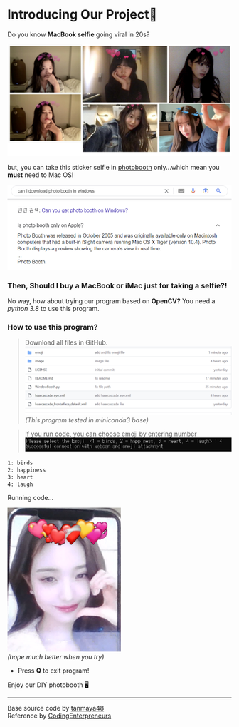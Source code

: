 # Introducing Our Project👋

 
 Do you know **MacBook selfie** going viral in 20s?
   
![selfies](image/selfie.png)
  
  
 but, you can take this sticker selfie in [photobooth](https://support.apple.com/ko-kr/guide/photo-booth/welcome/mac) only...which mean you **must** need to Mac OS!  
   
![search](image/google.png)
  
  
### Then, Should I buy a MacBook or iMac just for taking a selfie?!
  
  
 No way, how about trying our program based on **OpenCV?**
 You need a *python 3.8* to use this program.

### How to use this program?

>Download all files in GitHub.  
![github](image/github.png)
*(This program tested in miniconda3 base)*

>If you run code, you can choose emoji by entering number  
![select](image/select.PNG)

```
1: birds
2: happiness
3: heart
4: laugh
```

Running code...  
  

![result](image/test.PNG)  
*(hope much better when you try)*

  
* Press **Q** to exit program!  
  

Enjoy our DIY photobooth 🖥  

  

***
Base source code by [tanmaya48](https://github.com/tanmaya48/OpenCV-puts-glasses-on-face)  
Reference by [CodingEnterpreneurs](https://www.youtube.com/watch?v=HZ3mhgbjtRU)
